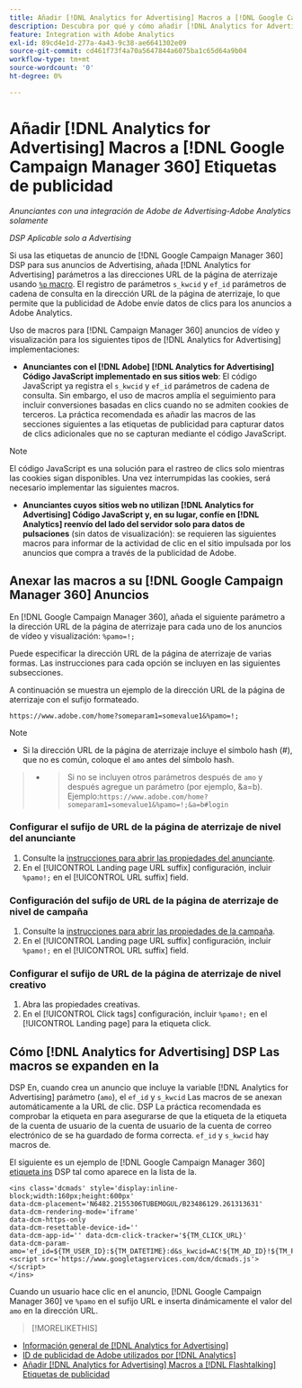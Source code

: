 ```yaml
---
title: Añadir [!DNL Analytics for Advertising] Macros a [!DNL Google Campaign Manager 360] Etiquetas de publicidad
description: Descubra por qué y cómo añadir [!DNL Analytics for Advertising] macros a su [!DNL Google Campaign Manager 360] etiquetas de publicidad
feature: Integration with Adobe Analytics
exl-id: 89cd4e1d-277a-4a43-9c38-ae6641302e09
source-git-commit: cd461f73f4a70a5647844a6075ba1c65d64a9b04
workflow-type: tm+mt
source-wordcount: '0'
ht-degree: 0%

---
```


# Añadir [!DNL Analytics for Advertising] Macros a [!DNL Google Campaign Manager 360] Etiquetas de publicidad

*Anunciantes con una integración de Adobe de Advertising-Adobe Analytics solamente*

*DSP Aplicable solo a Advertising*

Si usa las etiquetas de anuncio de [!DNL Google Campaign Manager 360] DSP para sus anuncios de Advertising, añada [!DNL Analytics for Advertising] parámetros a las direcciones URL de la página de aterrizaje usando [`%p` macro](https://support.google.com/campaignmanager/table/6096962). El registro de parámetros `s_kwcid` y `ef_id` parámetros de cadena de consulta en la dirección URL de la página de aterrizaje, lo que permite que la publicidad de Adobe envíe datos de clics para los anuncios a Adobe Analytics.

Uso de macros para [!DNL Campaign Manager 360] anuncios de vídeo y visualización para los siguientes tipos de [!DNL Analytics for Advertising] implementaciones:

* **Anunciantes con el [!DNL Adobe] [!DNL Analytics for Advertising] Código JavaScript implementado en sus sitios web**: El código JavaScript ya registra el `s_kwcid` y `ef_id` parámetros de cadena de consulta. Sin embargo, el uso de macros amplía el seguimiento para incluir conversiones basadas en clics cuando no se admiten cookies de terceros. La práctica recomendada es añadir las macros de las secciones siguientes a las etiquetas de publicidad para capturar datos de clics adicionales que no se capturan mediante el código JavaScript.

>[!NOTE]
>
>El código JavaScript es una solución para el rastreo de clics solo mientras las cookies sigan disponibles. Una vez interrumpidas las cookies, será necesario implementar las siguientes macros.

* **Anunciantes cuyos sitios web no utilizan [!DNL Analytics for Advertising] Código JavaScript y, en su lugar, confíe en [!DNL Analytics] reenvío del lado del servidor solo para datos de pulsaciones** (sin datos de visualización): se requieren las siguientes macros para informar de la actividad de clic en el sitio impulsada por los anuncios que compra a través de la publicidad de Adobe.

## Anexar las macros a su [!DNL Google Campaign Manager 360] Anuncios

En [!DNL Google Campaign Manager 360], añada el siguiente parámetro a la dirección URL de la página de aterrizaje para cada uno de los anuncios de vídeo y visualización: `%pamo=!;`

Puede especificar la dirección URL de la página de aterrizaje de varias formas. Las instrucciones para cada opción se incluyen en las siguientes subsecciones.

A continuación se muestra un ejemplo de la dirección URL de la página de aterrizaje con el sufijo formateado.

```
https://www.adobe.com/home?someparam1=somevalue1&%pamo=!;
```

>[!NOTE]
>* Si la dirección URL de la página de aterrizaje incluye el símbolo hash (#), que no es común, coloque el `amo` antes del símbolo hash.

>
>* >Si no se incluyen otros parámetros después de `amo` y después agregue un parámetro (por ejemplo, &amp;a=b). Ejemplo:`https://www.adobe.com/home?someparam1=somevalue1&%pamo=!;&a=b#login`


### Configurar el sufijo de URL de la página de aterrizaje de nivel del anunciante

1. Consulte la [instrucciones para abrir las propiedades del anunciante](https://support.google.com/campaignmanager/answer/2829344).
1. En el [!UICONTROL Landing page URL suffix] configuración, incluir `%pamo!;` en el [!UICONTROL URL suffix] field.

### Configuración del sufijo de URL de la página de aterrizaje de nivel de campaña

1. Consulte la [instrucciones para abrir las propiedades de la campaña](https://support.google.com/campaignmanager/answer/2838056#set).
1. En el [!UICONTROL Landing page URL suffix] configuración, incluir `%pamo!;` en el [!UICONTROL URL suffix] field.

### Configurar el sufijo de URL de la página de aterrizaje de nivel creativo

1. Abra las propiedades creativas.
1. En el [!UICONTROL Click tags] configuración, incluir `%pamo!;` en el [!UICONTROL Landing page] para la etiqueta click.

## Cómo [!DNL Analytics for Advertising] DSP Las macros se expanden en la

DSP En, cuando crea un anuncio que incluye la variable [!DNL Analytics for Advertising] parámetro (`amo`), el `ef_id` y `s_kwcid` Las macros de se anexan automáticamente a la URL de clic. DSP La práctica recomendada es comprobar la etiqueta en para asegurarse de que la etiqueta de la etiqueta de la cuenta de usuario de la cuenta de usuario de la cuenta de correo electrónico de se ha guardado de forma correcta. `ef_id` y `s_kwcid` hay macros de.

El siguiente es un ejemplo de [!DNL Google Campaign Manager 360] [etiqueta ins](https://support.google.com/campaignmanager/answer/6080468) DSP tal como aparece en la lista de la.

```
<ins class='dcmads' style='display:inline-block;width:160px;height:600px'
data-dcm-placement='N6482.2155306TUBEMOGUL/B23486129.261313631'
data-dcm-rendering-mode='iframe'
data-dcm-https-only
data-dcm-resettable-device-id=''
data-dcm-app-id='' data-dcm-click-tracker='${TM_CLICK_URL}'
data-dcm-param-amo='ef_id=${TM_USER_ID}:${TM_DATETIME}:d&s_kwcid=AC!${TM_AD_ID}!${TM_PLACEMENT_ID}'>
<script src='https://www.googletagservices.com/dcm/dcmads.js'></script>
</ins>
```

Cuando un usuario hace clic en el anuncio, [!DNL Google Campaign Manager 360] ve `%pamo` en el sufijo URL e inserta dinámicamente el valor del `amo` en la dirección URL.

>[!MORELIKETHIS]
* [Información general de [!DNL Analytics for Advertising]](overview.md)
* [ID de publicidad de Adobe utilizados por [!DNL Analytics]](/help/integrations/analytics/ids.md)
* [Añadir [!DNL Analytics for Advertising] Macros a [!DNL Flashtalking] Etiquetas de publicidad](macros-flashtalking.md)

